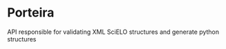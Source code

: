 Porteira
========

API responsible for validating XML SciELO structures and generate python structures